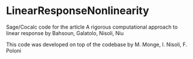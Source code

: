 # LinearResponseNonlinearity
Sage/Cocalc code for the article A rigorous computational approach to linear response by Bahsoun, Galatolo, Nisoli, Niu

This code was developed on top of the codebase by M. Monge, I. Nisoli, F. Poloni
